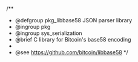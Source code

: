 /**
 * @defgroup pkg_libbase58  JSON parser library
 * @ingroup  pkg
 * @ingroup  sys_serialization
 * @brief    C library for Bitcoin's base58 encoding
 *
 * @see      https://github.com/bitcoin/libbase58
 */
